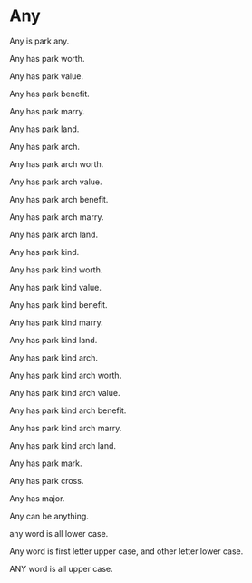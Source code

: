 # Any

Any is park any.

Any has park worth.

Any has park value.

Any has park benefit.

Any has park marry.

Any has park land.

Any has park arch.

Any has park arch worth.

Any has park arch value.

Any has park arch benefit.

Any has park arch marry.

Any has park arch land.

Any has park kind.

Any has park kind worth.

Any has park kind value.

Any has park kind benefit.

Any has park kind marry.

Any has park kind land.

Any has park kind arch.

Any has park kind arch worth.

Any has park kind arch value.

Any has park kind arch benefit.

Any has park kind arch marry.

Any has park kind arch land.

Any has park mark.

Any has park cross.

Any has major.

Any can be anything.

any word is all lower case.

Any word is first letter upper case, and other letter lower case.

ANY word is all upper case.